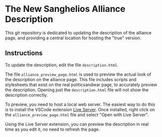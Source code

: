 # The New Sanghelios Alliance Description

This git repository is dedicated to updating the description of the alliance page, and providing a central location for hosting the "true" version.

## Instructions

To update the description, edit the file `description.html`.

The file `alliance_preview_page.html` is used to preview the actual look of the description on the alliance page. This file includes scripts and stylesheets that exist on the real politicsandwar page, to accurately preview the description. Opening just the `description.html` file will not show the description correctly.

To preview, you need to host a local web server. The easiest way to do this is to install the VSCode extension [Live Server](https://marketplace.visualstudio.com/items?itemName=ritwickdey.LiveServer). Once installed, right click on the `alliance_preview_page.html` file and select "Open with Live Server".

Using the Live Server extension, you can preview the description in real time as you edit it, no need to refresh the page.
